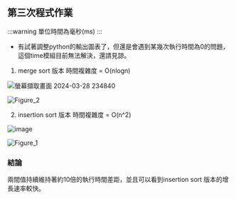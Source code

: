 ##  第三次程式作業

:::warning
單位時間為毫秒(ms)
:::

- 有試著調整python的輸出圖表了，但還是會遇到某幾次執行時間為0的問題，這個time模組目前無法解決，還請見諒。

1. merge sort 版本
時間複雜度 = O(nlogn)

![螢幕擷取畫面 2024-03-28 234840](https://hackmd.io/_uploads/ByDDGMmyA.png)

![Figure_2](https://hackmd.io/_uploads/SJ5Iffm10.png)

2. insertion sort 版本
時間複雜度 = O(n^2)

![image](https://hackmd.io/_uploads/Bk8R-G7kC.png)

![Figure_1](https://hackmd.io/_uploads/S1WIGzmyA.png)

### 結論
兩間值持續維持著約10倍的執行時間差距，並且可以看到insertion sort 版本的增長速率較快。